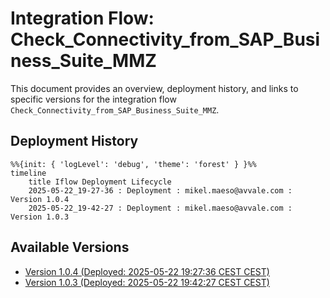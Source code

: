 # Integration Flow: Check_Connectivity_from_SAP_Business_Suite_MMZ

This document provides an overview, deployment history, and links to specific versions for the integration flow `Check_Connectivity_from_SAP_Business_Suite_MMZ`.

## Deployment History
<!-- DEPLOYMENT_TIMELINE_START -->
```mermaid
%%{init: { 'logLevel': 'debug', 'theme': 'forest' } }%%
timeline
    title Iflow Deployment Lifecycle
    2025-05-22_19-27-36 : Deployment : mikel.maeso@avvale.com : Version 1.0.4
    2025-05-22_19-42-27 : Deployment : mikel.maeso@avvale.com : Version 1.0.3
```
<!-- DEPLOYMENT_TIMELINE_END -->

## Available Versions
<!-- VERSION_LINKS_START -->
- [Version 1.0.4 (Deployed: 2025-05-22 19:27:36 CEST CEST)](./1.0.4/readme.md)
- [Version 1.0.3 (Deployed: 2025-05-22 19:42:27 CEST CEST)](./1.0.3/readme.md)
<!-- VERSION_LINKS_END -->